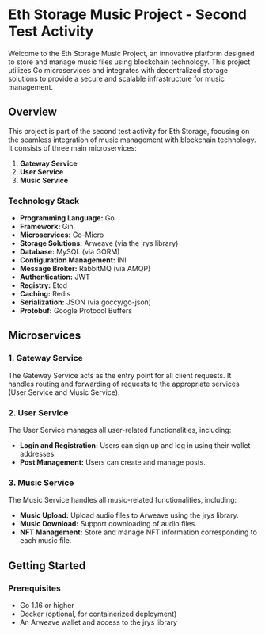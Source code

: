 # Eth Storage Music Project - Second Test Activity

Welcome to the Eth Storage Music Project, an innovative platform designed to store and manage music files using blockchain technology. This project utilizes Go microservices and integrates with decentralized storage solutions to provide a secure and scalable infrastructure for music management.

## Overview

This project is part of the second test activity for Eth Storage, focusing on the seamless integration of music management with blockchain technology. It consists of three main microservices:

1. **Gateway Service**
2. **User Service**
3. **Music Service**

### Technology Stack

- **Programming Language:** Go
- **Framework:** Gin
- **Microservices:** Go-Micro
- **Storage Solutions:** Arweave (via the jrys library)
- **Database:** MySQL (via GORM)
- **Configuration Management:** INI
- **Message Broker:** RabbitMQ (via AMQP)
- **Authentication:** JWT
- **Registry:** Etcd
- **Caching:** Redis
- **Serialization:** JSON (via goccy/go-json)
- **Protobuf:** Google Protocol Buffers

## Microservices

### 1. Gateway Service

The Gateway Service acts as the entry point for all client requests. It handles routing and forwarding of requests to the appropriate services (User Service and Music Service).

### 2. User Service

The User Service manages all user-related functionalities, including:

- **Login and Registration:** Users can sign up and log in using their wallet addresses.
- **Post Management:** Users can create and manage posts.

### 3. Music Service

The Music Service handles all music-related functionalities, including:

- **Music Upload:** Upload audio files to Arweave using the jrys library.
- **Music Download:** Support downloading of audio files.
- **NFT Management:** Store and manage NFT information corresponding to each music file.

## Getting Started

### Prerequisites

- Go 1.16 or higher
- Docker (optional, for containerized deployment)
- An Arweave wallet and access to the jrys library